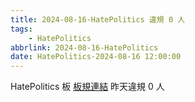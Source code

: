 ```yaml
---
title: 2024-08-16-HatePolitics 違規 0 人
tags:
    - HatePolitics
abbrlink: 2024-08-16-HatePolitics
date: HatePolitics-2024-08-16 12:00:00
---
```

HatePolitics 板 [板規連結](https://www.ptt.cc/bbs/HatePolitics/M.1617115262.A.D60.html)
昨天違規 0 人
